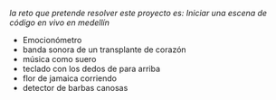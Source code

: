 *la reto que pretende resolver este proyecto es: Iniciar una escena de código en vivo en medellín*

- Emocionómetro
- banda sonora de un transplante de corazón
- música como suero
- teclado con los dedos de para arriba
- flor de jamaica corriendo
- detector de barbas canosas
